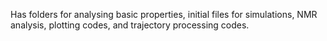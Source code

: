 Has folders for analysing basic properties, initial files for simulations, NMR analysis, plotting codes, and trajectory processing codes.

